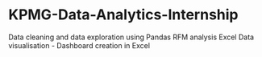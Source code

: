 # KPMG-Data-Analytics-Internship
Data cleaning and data exploration using Pandas 
RFM analysis Excel
Data visualisation - Dashboard creation in Excel
